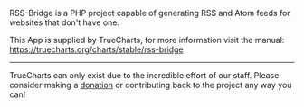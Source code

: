 RSS-Bridge is a PHP project capable of generating RSS and Atom feeds for websites that don't have one.

This App is supplied by TrueCharts, for more information visit the manual: https://truecharts.org/charts/stable/rss-bridge

---

TrueCharts can only exist due to the incredible effort of our staff.
Please consider making a [donation](https://truecharts.org/docs/about/sponsor) or contributing back to the project any way you can!
